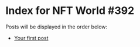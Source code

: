 # Index for NFT World #392
Posts will be displayed in the order below:

- [Your first post](./001-first.md)

